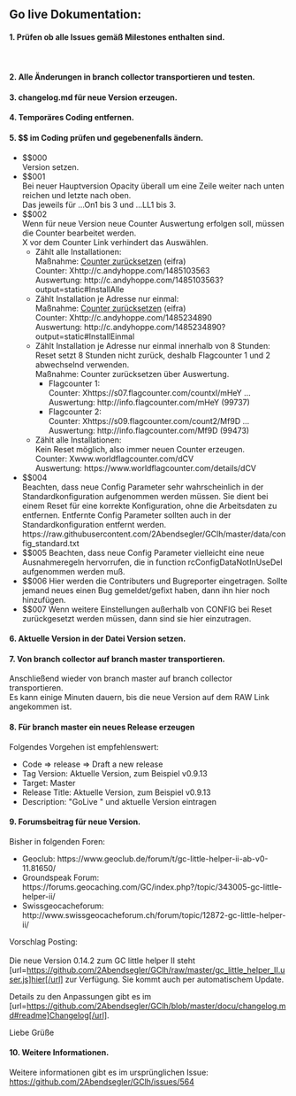 
## <a id="de"></a>Go live Dokumentation:

####  <a id="1de"></a>1. Prüfen ob alle Issues gemäß Milestones enthalten sind.
<br>

####  <a id="2de"></a>2. Alle Änderungen in branch collector transportieren und testen.

####  <a id="3de"></a>3. changelog.md für neue Version erzeugen.

####  <a id="4de"></a>4. Temporäres Coding entfernen.

####  <a id="5de"></a>5. $$ im Coding prüfen und gegebenenfalls ändern.
<ul><li>$$000<br>
Version setzen.</li>
<li>$$001<br>
Bei neuer Hauptversion Opacity überall um eine Zeile weiter nach unten reichen und letzte nach oben.<br>
Das jeweils für ...On1 bis 3 und ...LL1 bis 3.</li>
<li>$$002<br>
Wenn für neue Version neue Counter Auswertung erfolgen soll, müssen die Counter bearbeitet werden.<br>
X vor dem Counter Link verhindert das Auswählen.<br>
<ul><li>Zählt alle Installationen:<br>
Maßnahme: <a href="http://www.andyhoppe.com/counter/counter-konfiguration.htm">Counter zurücksetzen</a> (eifra)<br>
Counter: Xhttp://c.andyhoppe.com/1485103563<br>
Auswertung: http://c.andyhoppe.com/1485103563?output=static#InstallAlle<br>
<li>Zählt Installation je Adresse nur einmal:<br>
Maßnahme: <a href="http://www.andyhoppe.com/counter/counter-konfiguration.htm">Counter zurücksetzen</a> (eifra)<br>
Counter: Xhttp://c.andyhoppe.com/1485234890<br>
Auswertung: http://c.andyhoppe.com/1485234890?output=static#InstallEinmal<br>
<li>Zählt Installation je Adresse nur einmal innerhalb von 8 Stunden: <br>
Reset setzt 8 Stunden nicht zurück, deshalb Flagcounter 1 und 2 abwechselnd verwenden.<br>
Maßnahme: Counter zurücksetzen über Auswertung.<br>
<ul><li>Flagcounter 1:<br>
Counter: Xhttps://s07.flagcounter.com/countxl/mHeY ...<br>
Auswertung: http://info.flagcounter.com/mHeY (99737)<br>
<li>Flagcounter 2:<br>
Counter: Xhttps://s09.flagcounter.com/count2/Mf9D ...<br>
Auswertung: http://info.flagcounter.com/Mf9D (99473)</li></ul>
<li>Zählt alle Installationen:<br>
Kein Reset möglich, also immer neuen Counter erzeugen.<br>
Counter: Xwww.worldflagcounter.com/dCV<br>
Auswertung: https://www.worldflagcounter.com/details/dCV</li></ul>
<li>$$004<br>
Beachten, dass neue Config Parameter sehr wahrscheinlich in der Standardkonfiguration aufgenommen werden müssen. Sie dient bei einem Reset für eine korrekte Konfiguration, ohne die Arbeitsdaten zu entfernen. Entfernte Config Parameter sollten auch in der Standardkonfiguration entfernt werden.<br>
https://raw.githubusercontent.com/2Abendsegler/GClh/master/data/config_standard.txt</li>
<li>$$005 Beachten, dass neue Config Parameter vielleicht eine neue Ausnahmeregeln hervorrufen, die in function rcConfigDataNotInUseDel aufgenommen werden muß.</li>
<li>$$006 Hier werden die Contributers und Bugreporter eingetragen. Sollte jemand neues einen Bug gemeldet/gefixt haben, dann ihn hier noch hinzufügen.</li>
<li>$$007 Wenn weitere Einstellungen außerhalb von CONFIG bei Reset zurückgesetzt werden müssen, dann sind sie hier einzutragen.</li></ul>

####  <a id="6de"></a>6. Aktuelle Version in der Datei Version setzen.

####  <a id="7de"></a>7. Von branch collector auf branch master transportieren.
Anschließend wieder von branch master auf branch collector transportieren.<br>
Es kann einige Minuten dauern, bis die neue Version auf dem RAW Link angekommen ist.<br>

####  <a id="8de"></a>8. Für branch master ein neues Release erzeugen
Folgendes Vorgehen ist empfehlenswert:
<ul>
	<li>Code => release => Draft a new release</li>
	<li>Tag Version: Aktuelle Version, zum Beispiel v0.9.13</li>
	<li>Target: Master</li>
	<li>Release Title: Aktuelle Version, zum Beispiel v0.9.13</li>
	<li>Description: "GoLive " und aktuelle Version eintragen</li>
</ul>

####  <a id="9de"></a>9. Forumsbeitrag für neue Version.
Bisher in folgenden Foren:
<ul><li>Geoclub: https://www.geoclub.de/forum/t/gc-little-helper-ii-ab-v0-11.81650/</li>
<li>Groundspeak Forum: https://forums.geocaching.com/GC/index.php?/topic/343005-gc-little-helper-ii/</li>
<li>Swissgeocacheforum: http://www.swissgeocacheforum.ch/forum/topic/12872-gc-little-helper-ii/</li></ul>

Vorschlag Posting:<br>
<br>
Die neue Version 0.14.2 zum GC little helper II steht [url=https://github.com/2Abendsegler/GClh/raw/master/gc_little_helper_II.user.js]hier[/url] zur Verfügung. Sie kommt auch per automatischem Update. 

Details zu den Anpassungen gibt es im [url=https://github.com/2Abendsegler/GClh/blob/master/docu/changelog.md#readme]Changelog[/url].

Liebe Grüße

####  <a id="10de"></a>10. Weitere Informationen.
Weitere informationen gibt es im ursprünglichen Issue: https://github.com/2Abendsegler/GClh/issues/564
